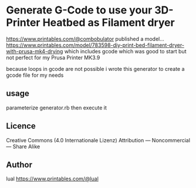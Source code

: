 # Generate G-Code to use your 3D-Printer Heatbed as Filament dryer

https://www.printables.com/@combobulator
published a model...
https://www.printables.com/model/783598-diy-print-bed-filament-dryer-with-prusa-mk4-drying
which includes gcode which was good to start but not perfect for my Prusa Printer MK3.9

because loops in gcode are not possible i wrote this generator to create a gcode file for my needs
  
## usage

parameterize generator.rb then execute it

## Licence 

Creative Commons (4.0 Internationale Lizenz)
Attribution — Noncommercial — Share Alike

## Author
lual
https://www.printables.com/@lual